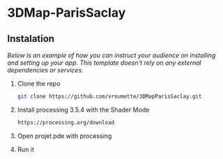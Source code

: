 # 3DMap-ParisSaclay

## Instalation

_Below is an example of how you can instruct your audience on installing and setting up your app. This template doesn't rely on any external dependencies or services._


1. Clone the repo
   ```sh
   git clone https://github.com/vroumette/3DMapParisSaclay.git
   ```
2. Install processing 3.5.4 with the Shader Mode
   ```sh
   https://processing.org/download
   ```
3. Open projet.pde with processing

4. Run it


